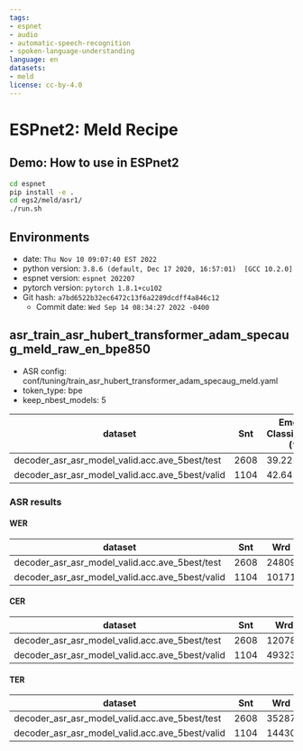 ```yaml
---
tags:
- espnet
- audio
- automatic-speech-recognition
- spoken-language-understanding
language: en
datasets:
- meld
license: cc-by-4.0
---
```

# ESPnet2: Meld Recipe

## Demo: How to use in ESPnet2
```bash
cd espnet
pip install -e .
cd egs2/meld/asr1/
./run.sh
```

## Environments
- date: `Thu Nov 10 09:07:40 EST 2022`
- python version: `3.8.6 (default, Dec 17 2020, 16:57:01)  [GCC 10.2.0]`
- espnet version: `espnet 202207`
- pytorch version: `pytorch 1.8.1+cu102`
- Git hash: `a7bd6522b32ec6472c13f6a2289dcdff4a846c12`
  - Commit date: `Wed Sep 14 08:34:27 2022 -0400`

## asr_train_asr_hubert_transformer_adam_specaug_meld_raw_en_bpe850
- ASR config: conf/tuning/train_asr_hubert_transformer_adam_specaug_meld.yaml
- token_type: bpe
- keep_nbest_models: 5

|dataset|Snt|Emotion Classification (%)|
|---|---|---|
|decoder_asr_asr_model_valid.acc.ave_5best/test|2608|39.22|
|decoder_asr_asr_model_valid.acc.ave_5best/valid|1104|42.64|

### ASR results

#### WER

|dataset|Snt|Wrd|Corr|Sub|Del|Ins|Err|S.Err|
|---|---|---|---|---|---|---|---|---|
|decoder_asr_asr_model_valid.acc.ave_5best/test|2608|24809|55.5|28.0|16.5|8.4|52.9|96.5|
|decoder_asr_asr_model_valid.acc.ave_5best/valid|1104|10171|55.3|29.4|15.3|7.0|51.7|96.2|

#### CER

|dataset|Snt|Wrd|Corr|Sub|Del|Ins|Err|S.Err|
|---|---|---|---|---|---|---|---|---|
|decoder_asr_asr_model_valid.acc.ave_5best/test|2608|120780|71.1|10.7|18.2|10.6|39.5|96.5|
|decoder_asr_asr_model_valid.acc.ave_5best/valid|1104|49323|71.3|11.1|17.6|9.4|38.1|96.2|

#### TER

|dataset|Snt|Wrd|Corr|Sub|Del|Ins|Err|S.Err|
|---|---|---|---|---|---|---|---|---|
|decoder_asr_asr_model_valid.acc.ave_5best/test|2608|35287|57.6|21.8|20.5|7.8|50.2|96.5|
|decoder_asr_asr_model_valid.acc.ave_5best/valid|1104|14430|57.4|23.2|19.4|6.1|48.6|96.2|


